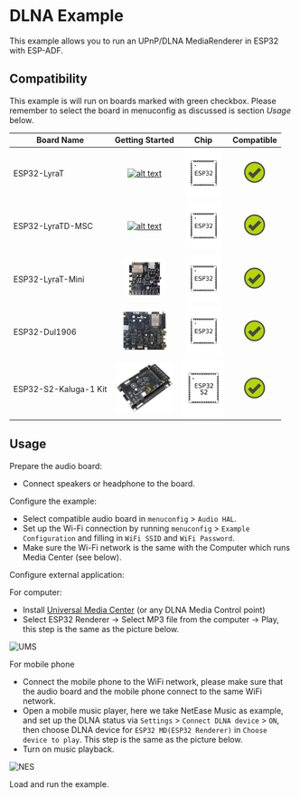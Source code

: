 # DLNA Example

This example allows you to run an UPnP/DLNA MediaRenderer in ESP32 with ESP-ADF.

## Compatibility

This example is will run on boards marked with green checkbox. Please remember to select the board in menuconfig as discussed is section *Usage* below.

| Board Name | Getting Started | Chip | Compatible |
|-------------------|:--------------------------------------------------------------------------------------------------------------------------------------------------------------------------------------------:|:--------------------------------------------------------------------:|:-----------------------------------------------------------------:|
| ESP32-LyraT | [![alt text](../../../docs/_static/esp32-lyrat-v4.3-side-small.jpg "ESP32-LyraT")](https://docs.espressif.com/projects/esp-adf/en/latest/get-started/get-started-esp32-lyrat.html) | <img src="../../../docs/_static/ESP32.svg" height="85" alt="ESP32"> | ![alt text](../../../docs/_static/yes-button.png "Compatible") |
| ESP32-LyraTD-MSC | [![alt text](../../../docs/_static/esp32-lyratd-msc-v2.2-small.jpg "ESP32-LyraTD-MSC")](https://docs.espressif.com/projects/esp-adf/en/latest/get-started/get-started-esp32-lyratd-msc.html) | <img src="../../../docs/_static/ESP32.svg" height="85" alt="ESP32"> | ![alt text](../../../docs/_static/yes-button.png "Compatible") |
| ESP32-LyraT-Mini | [![alt text](../../../docs/_static/esp32-lyrat-mini-v1.2-small.jpg "ESP32-LyraT-Mini")](https://docs.espressif.com/projects/esp-adf/en/latest/get-started/get-started-esp32-lyrat-mini.html) | <img src="../../../docs/_static/ESP32.svg" height="85" alt="ESP32"> | ![alt text](../../../docs/_static/yes-button.png "Compatible") |
| ESP32-Dul1906 | ![alt text](../../../docs/_static/esp32-korvo-dul1906-v1.1-small.jpg "ESP32-Korvo-DUL1906") | <img src="../../../docs/_static/ESP32.svg" height="85" alt="ESP32"> | ![alt text](../../../docs/_static/yes-button.png "Compatible") |
| ESP32-S2-Kaluga-1 Kit | ![alt text](../../../docs/_static/esp32-s2-kaluga-1-kit-small.png "ESP32-S2-Kaluga-1 Kit") | <img src="../../../docs/_static/ESP32-S2.svg" height="100" alt="ESP32-S2"> | ![alt text](../../../docs/_static/yes-button.png "Compatible") |

## Usage

Prepare the audio board:

- Connect speakers or headphone to the board.

Configure the example:

- Select compatible audio board in `menuconfig` > `Audio HAL`.
- Set up the Wi-Fi connection by running `menuconfig` > `Example Configuration` and filling in `WiFi SSID` and `WiFi Password`.
- Make sure the Wi-Fi network is the same with the Computer which runs Media Center (see below).

Configure external application:

For computer:
- Install [Universal Media Center](https://www.universalmediaserver.com/) (or any DLNA Media Control point)
- Select ESP32 Renderer -> Select MP3 file from the computer -> Play, this step is the same as the picture below.

![UMS](./ums.png)

For mobile phone
- Connect the mobile phone to the WiFi network, please make sure that the audio board and the mobile phone connect to the same WiFi network.
- Open a mobile music player, here we take NetEase Music as example, and set up the DLNA status via `Settings` > `Connect DLNA device` >  `ON`, then choose DLNA device for `ESP32 MD(ESP32 Renderer)` in  `Choose device to play`. This step is the same as the picture below.
- Turn on music playback.

![NES](./nes.jpg)

Load and run the example.
